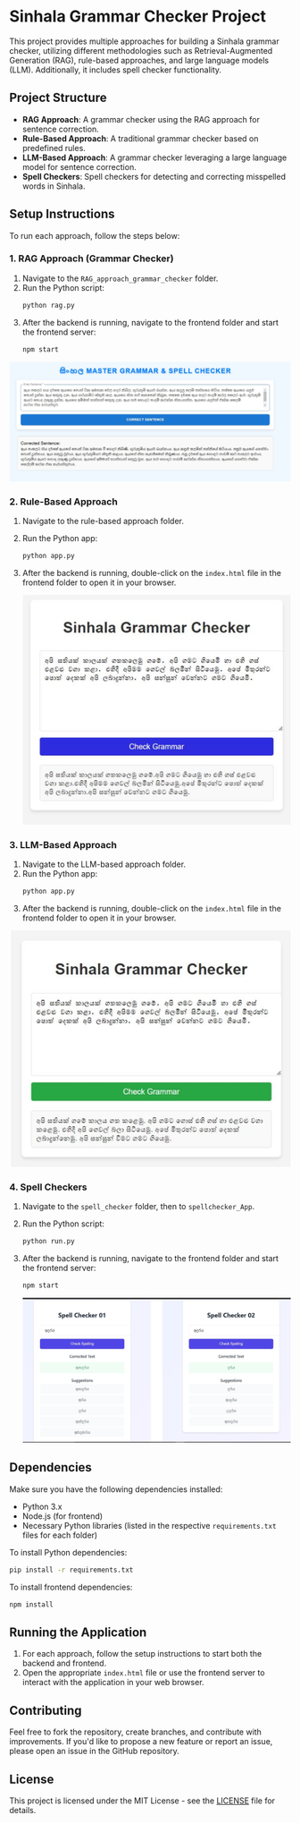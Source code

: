 # Sinhala Grammar Checker Project

This project provides multiple approaches for building a Sinhala grammar checker, utilizing different methodologies such as Retrieval-Augmented Generation (RAG), rule-based approaches, and large language models (LLM). Additionally, it includes spell checker functionality.

## Project Structure

- **RAG Approach**: A grammar checker using the RAG approach for sentence correction.
- **Rule-Based Approach**: A traditional grammar checker based on predefined rules.
- **LLM-Based Approach**: A grammar checker leveraging a large language model for sentence correction.
- **Spell Checkers**: Spell checkers for detecting and correcting misspelled words in Sinhala.

## Setup Instructions

To run each approach, follow the steps below:

### 1. RAG Approach (Grammar Checker)
1. Navigate to the `RAG_approach_grammar_checker` folder.
2. Run the Python script:
   ```bash
   python rag.py
   ```
3. After the backend is running, navigate to the frontend folder and start the frontend server:
   ```bash
   npm start
   ```

![App Screenshot](ss/rag1.JPG)


### 2. Rule-Based Approach
1. Navigate to the rule-based approach folder.
2. Run the Python app:
   ```bash
   python app.py
   ```
3. After the backend is running, double-click on the `index.html` file in the frontend folder to open it in your browser.
   
   ![App Screenshot](ss/rule.JPG)
   

### 3. LLM-Based Approach
1. Navigate to the LLM-based approach folder.
2. Run the Python app:
   ```bash
   python app.py
   ```
3. After the backend is running, double-click on the `index.html` file in the frontend folder to open it in your browser.

![App Screenshot](ss/llm.JPG)

### 4. Spell Checkers
1. Navigate to the `spell_checker` folder, then to `spellchecker_App`.
2. Run the Python script:
   ```bash
   python run.py
   ```
3. After the backend is running, navigate to the frontend folder and start the frontend server:
   ```bash
   npm start
   ```
   
   ![App Screenshot](ss/1.JPG)


   
## Dependencies

Make sure you have the following dependencies installed:

- Python 3.x
- Node.js (for frontend)
- Necessary Python libraries (listed in the respective `requirements.txt` files for each folder)

To install Python dependencies:
```bash
pip install -r requirements.txt
```

To install frontend dependencies:
```bash
npm install
```

## Running the Application

1. For each approach, follow the setup instructions to start both the backend and frontend.
2. Open the appropriate `index.html` file or use the frontend server to interact with the application in your web browser.

## Contributing

Feel free to fork the repository, create branches, and contribute with improvements. If you'd like to propose a new feature or report an issue, please open an issue in the GitHub repository.

## License

This project is licensed under the MIT License - see the [LICENSE](LICENSE) file for details.

